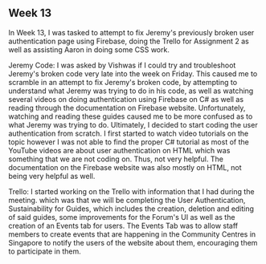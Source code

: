 ## Week 13

In Week 13, I was tasked to attempt to fix Jeremy's previously broken user authentication page using Firebase, doing the Trello for Assignment 2 as well as assisting Aaron in doing some CSS work.

Jeremy Code:
I was asked by Vishwas if I could try and troubleshoot Jeremy's broken code very late into the week on Friday. This caused me to scramble in an attempt to fix Jeremy's broken code, by attempting to understand what Jeremy was trying to do in his code, as well as watching several videos on doing authentication using Firebase on C# as well as reading through the documentation on Firebase website. Unfortunately, watching and reading these guides caused me to be more confused as to what Jeremy was trying to do. Ultimately, I decided to start coding the user authentication from scratch. I first started to watch video tutorials on the topic however I was not able to find the proper C# tutorial as most of the YouTube videos are about user authentication on HTML which was something that we are not coding on. Thus, not very helpful. The documentation on the Firebase website was also mostly on HTML, not being very helpful as well.

Trello:
I started working on the Trello with information that I had during the meeting. which was that we will be completing the User Authentication, Sustainability for Guides, which includes the creation, deletion and editing of said guides, some improvements for the Forum's UI as well as the creation of an Events tab for users.
The Events Tab was to allow staff members to create events that are happening in the Community Centres in Singapore to notify the users of the website about them, encouraging them to participate in them.
